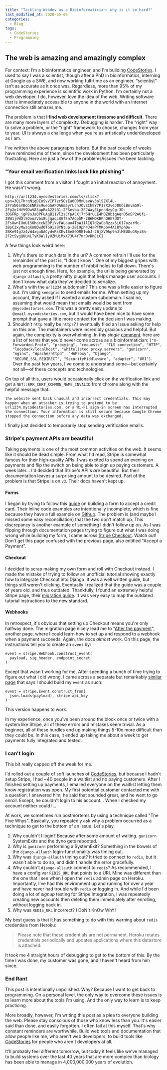 ```yaml
---
title: "Tackling Webdev as a Bioinformatician: why is it so hard?"
last_modified_at: 2020-05-06
categories:
  - Blog
tags:
  - CodeStories
  - Programming
---
```


## The web is amazing and amazingly complex

For context: I’m a bioinformatics engineer, and I'm building [CodeStories](https://mycodestories.com/). I used to say I was a scientist, though after a PhD in bioinformatics, interning at Google as a SWE, and now working full-time as an engineer, “scientist” isn’t as accurate as it once was. Regardless, more than 95% of my programming experience is scientific work in Python. I’m certainly not a web developer. I do, however, love the idea of the web. Writing software that is immediately accessible to anyone in the world with an internet connection still amazes me.

The problem is that **I find web development tiresome and difficult**. There are many more layers of complexity. Debugging is harder. The “right” way to solve a problem, or the “right” framework to choose, changes from year to year. UI is always a challenge when you’re as artistically underdeveloped as I am.

I've written the above paragraphs before. But the past couple of weeks have reminded me of them, since the development has been particularly frustrating. Here are just a few of the problems/issues I've been tackling.

### "Your email verification links look like phishing"

I got this comment from a visitor. I fought an initial reaction of annoyment. He wasn't wrong.

```
http://url1234.mycodestories.com/ls/click?upn=3QLThrqNigDEoSvVIPTzr5OzEa6O0MnUsvWv3olSZXl4L-2FYaN6SVBobENK8s9ueGGAFOA6m5yrLchJOvEChEY7P17X3veJ8UOiBnvmG9l-2Fp2elHVV9DwV85apRxA22lB1-2FSesba-2FJWayELpnnHzyCg-3D-3DGFRp_jqP8oJaQPFuAqB11Vl2sCfpACXj7r6HrULE4hOZOb1gAqnD5oEP2AQfL-2BW1jeWQlSQouzVbx8LjqaqL8GfEn7AGpGM-2B6MOKBPnOHE7dOT-2Fs8wnIUoU15UhdccNZ0PiVvFWLouo4TpW11lIQ7d2aCbRzzx5i6I7ozarMc-2BpC2xyMwzqKn8Dwd0TG9iz8YNtup-2Bi9ph4J4aPTMKpov4Ai8YphDw-2BKe9IgJz4vW4xgu8ACydvRsXEvI6e80ORBIwbJ-2BjXV9hp9hJlMEU8uGRyi8h-2F2tSygQULNLTyK8WlIyUZMUiMxX73U4Y7mrOvDMJLCI
```

A few things look weird here:
1. Why's there so much data in the url? A common refrain I'll use for the remainder of the post is, "I don't know". One of my biggest gripes with web programming is the number of rabbit holes to fall down. There's just not enough time. Here, for example, the url is being generated by `django-allauth`, a pretty nifty plugin that helps manage user accounts. I don't know what data they've decided to serialize.
2. What's with the `url1234` subdomain? This one was a little easier to figure out. I'm using `sendgrid` to send emails for me. When setting up my account, they asked if I wanted a custom subdomain. I said no, assuming that would mean that emails would be sent from `@mycodestories.com`. This was a pretty easy update to `@email.mycodestories.com`, but it would have been nice to have some prompt that gave a little more context for the decision I was making.
3. Shouldn't `http` really be `https`? I eventually filed an Issue asking for help on this one. The maintainers were incredibly gracious and helpful. But again, the complexity is overwhelming. In this _single_ [comment](https://github.com/pennersr/django-allauth/issues/2525#issuecomment-623185453), here are a list of terms that you'd never come across as a bioinformatician: `["X-Forwarded-Proto", "proxying", "requests", "TLS connection", "HTTP", "loopback/localhost", "whitelisted proxy servers", "gunicorn", "nginx", "Apache/httpd", "HAProxy", "Django", "SECURE_SSL_REDIRECT", "SecurityMiddleware", "adapter", "URI"]`. Over the past few years, I've come to understand some—but certainly not all—of these concepts and technologies.

On top of all this, users would occasionally click on the verification link and get a `NET::ERR_CERT_COMMON_NAME_INVALID` from chrome along with the helpful message that:

```
the website sent back unusual and incorrect credentials. This may happen when an attacker is trying to pretend to be url1234.mycodestories.com, or a Wi-Fi sign-in screen has interrupted the connection. Your information is still secure because Google Chrome stopped the connection before any data was exchanged.
```

I finally just decided to temporarily stop sending verification emails.

### Stripe's payment APIs are beautiful

Taking payments is one of the most common activities on the web. It seems like it should be dead simple. From what I'd read, Stripe is somewhat famous for their high-quality APIs. I was excited to spend an evening on payments and flip the switch on being able to sign up paying customers. A week later... I'd decided that Stripe's API's _are_ beautiful. But their documentation leaves a surprising amount to be desired. Part of the problem is that Stripe is on `v3`. Their docs haven't kept up.

#### Forms

I began by trying to follow this [guide](https://stripe.com/docs/payments/accept-a-payment) on building a form to accept a credit card. Their inline code examples are intentionally incomplete, which is fine because they have a full example on [Github](https://github.com/stripe-samples/accept-a-card-payment/blob/master/using-webhooks/client/web/index.html#L19-L28). The problem is (and maybe I missed some easy reconciliation) that the two don't match up. This discrepancy is another example of something I didn't follow up on. As I was flipping through documentation pages trying to figure out what I was doing wrong while building my form, I came across [Stripe Checkout](https://stripe.com/docs/payments/checkout/one-time). Watch out! Don't get this page confused with the previous page, also entitled "Accept a Payment".

#### Checkout

I decided to scrap making my own form and roll with Checkout instead. I made the mistake of trying to follow an unofficial tutorial showing exactly how to integrate Checkout into Django. It was a well written guide, but things still weren't clicking. Eventually I realized that the guide was a couple of years old, and thus outdated. Thankfully, I found an extremely helpful Stripe page, their [migration guide](https://stripe.com/docs/payments/checkout/migration#client-products). It was very easy to map the outdated tutorial instructions to the new standard.

#### Webhooks

In retrospect, it's obvious that setting up Checkout means you're only halfway done. The migration page nicely lead me to "[After the payment](https://stripe.com/docs/payments/checkout/fulfillment#webhooks)", another page, where I could learn how to set up and respond to a webhook when a payment succeeds. Again, the docs _almost_ work. On this page, the instructions tell you to create an `event` by:

```
event = stripe.Webhook.construct_event(
  payload, sig_header, endpoint_secret
)
```

Except that wasn't working for me. After spending a bunch of time trying to figure out what I did wrong, I came across a separate but remarkably [similar page](https://stripe.com/docs/webhooks/build) that says I should build my `event` as such:

```
event = stripe.Event.construct_from(
  json.loads(payload), stripe.api_key
)
```

This version happens to work.

In my experience, once you've been around the block once or twice with a system like Stripe, all of these errors and mistakes seem trivial. As a beginner, all of these hurdles end up making things 5-10x more difficult than they could be. In this case, it ended up taking me about a week to get payments fully integrated and tested.

### I can't login

This bit really capped off the week for me.

I'd rolled out a couple of soft launches of [CodeStories](https://mycodestories.com/), but because I hadn't setup Stripe, I had ~40 people in a waitlist and no paying customers. After I finished setting up payments, I emailed everyone on the waitlist letting them know registration was open. My first potential customer contacted me with a question, I answered him, he said that sounded great, and he went to go enroll. Except, he couldn't login to his account... When I checked my account neither could I...

At work, we sometimes run postmortems by using a technique called "The Five Whys". Basically, you repeatedly ask why a problem occurred as a technique to get to the bottom of an issue. Let's play.

1. Why couldn't I login? Because after some amount of waiting, `gunicorn` SystemExits and the dyno gets rebooted.
2. Why is `gunicorn` performing a SystemExit? Something in the bowels of the `django-allauth` login-functionality was timing out.
3. Why was `django-allauth` timing out? It tried to connect to `redis`, but it wasn't able to do so, and didn't handle the error gracefully.
4. Why couldn't `django-allauth` connect to `redis`? As recommended, I have a config var `REDIS_URL` that points to a URI. Mine was different than the one that I see when I open the `redis` admin page on Heroku. Importantly, I've had this environment up and running for over a year and have never had trouble with `redis` or logging in. And while I'd been doing a lot of _signup_ testing for Stripe Integration, I was repeatedly creating new accounts then deleting them immediately after enrolling, without logging back in.
5. Why was `REDIS_URL` incorrect? I DoN't KnOw WhY!

My best guess is that it has something to do with this warning about `redis` credentials from Heroku:

> Please note that these credentials are not permanent. Heroku rotates credentials periodically and updates applications where this datastore is attached.

It took me 4 straight hours of debugging to get to the bottom of this. By the time I was done, my customer was gone, and I haven't heard from him since.

### End Rant

This post is intentionally unpolished. Why? Because I want to get back to programming. On a personal level, the only way to overcome these issues is to learn more about the tools I'm using. And the only way to learn is to keep practicing.

More broadly, however, I'm writing this post as a plea to everyone building the web. Please stay conscious of those who know less than you. It's easier said than done, and easily forgotten. I often fail at this myself. That's why constant reminders are worthwhile. Build web tools and documentation that allow people like me, who aren't web developers, to build tools like [CodeStories](https://mycodestories.com/) for people who aren't developers at all.

It'll probably feel different tomorrow, but today it feels like we've managed to build systems over the last 40 years that are more complex than biology has been able to manage in 4,000,000,000 years of evolution.
